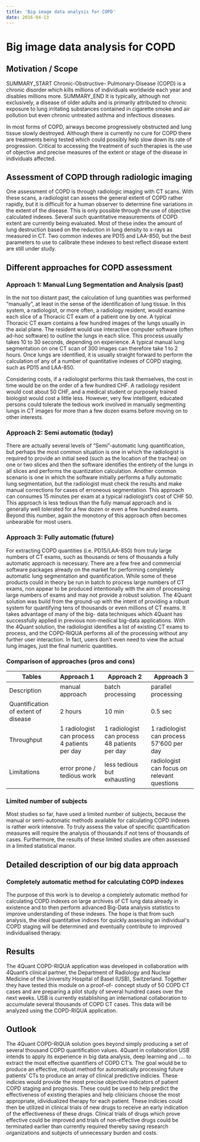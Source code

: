 ```yaml
---
title: 'Big image data analysis for COPD'
date: 2016-04-13
---
```


# Big image data analysis for COPD

## Motivation / Scope

SUMMARY_START Chronic-Obstructive- Pulmonary-Disease (COPD) is a chronic disorder which kills millions of individuals worldwide each year and disables millions more. SUMMARY_END It is typically, although not exclusively, a disease of older adults and is primarily attributed to chronic exposure to lung irritating substances contained in cigarette smoke and air pollution but even chronic untreated asthma and infectious diseases.

In most forms of COPD, airways become progressively obstructed and lung tissue slowly destroyed.  Although there is currently no cure for COPD there are treatments being tested which could possibly help slow down its rate of progression. Critical to accessing the treatment of such therapies is the use of objective and precise measures of the extent or stage of the disease in individuals affected.

## Assessment of COPD through radiologic imaging

One assessment of COPD is through radiologic imaging with CT scans. With these scans, a radiologist can assess the general extent of COPD rather rapidly, but it is difficult for a human observer to determine fine variations in the extent of the disease. This is only possible through the use of objective calculated indexes. Several such quantitative measurements of COPD extent are currently being evaluated. Most of these index the amount of lung destruction based on the reduction in lung density to x-rays as measured in CT. Two common indexes are PD15 and LAA-850, but the best parameters to use to calibrate these indexes to best reflect disease extent are still under study.

## Different approaches for COPD assessment

### Approach 1: Manual Lung Segmentation and Analysis (past)

In the not too distant past, the calculation of lung quantities was performed “manually”, at least in the sense of the identification of lung tissue. In this system, a radiologist, or more often, a radiology resident, would examine each slice of a Thoracic CT exam of a patient one by one. A typical Thoracic CT exam contains a few hundred images of the lungs usually in the axial plane. The resident would use interactive computer software (often ad-hoc software) to outline the lungs in each slice. This process usually takes 10 to 30 seconds, depending on experience. A typical manual lung segmentation on one CT scan of 300 images can therefore take 1 to 2 hours. Once lungs are identified, it is usually straight forward to perform the calculation of any of a number of quantitative indexes of COPD staging, such as PD15 and LAA-850.

Considering costs, if a radiologist performs this task themselves, the cost in time would be on the order of a few hundred CHF. A radiology resident would cost about 50 CHF, and a medical student or purposely trained biologist would cost a little less. However, very few intelligent, educated persons could tolerate the tedious work involved in manually segmenting lungs in CT images for more than a few dozen exams before moving on to other interests.

### Approach 2: Semi automatic (today)

There are actually several levels of “Semi”-automatic lung quantification, but perhaps the most common situation is one in which the radiologist is required to provide an initial seed (such as the location of the trachea) on one or two slices and then the software identifies the entirety of the lungs in all slices and performs the quantization calculation. Another common scenario is one in which the software initially performs a fully automatic lung segmentation, but the radiologist must check the results and make manual corrections for cases of erroneous segmentation. This approach can consumes 15 minutes per exam at a typical radiologist’s cost of CHF 50. This approach is less tedious than the fully manual approach and is generally well tolerated for a few dozen or even a few hundred exams. Beyond this number, again the monotony of this approach often becomes unbearable for most users.

### Approach 3: Fully automatic (future)

For extracting COPD quantities (i.e. PD15/LAA-850) from truly large numbers of CT exams, such as thousands or tens of thousands a fully automatic approach is necessary. There are a few free and commercial software packages already on the market for performing completely automatic lung segmentation and quantification. While some of these products could in theory be run in batch to process large numbers of CT exams, non appear to be produced intentionally with the aim of processing large numbers of exams and may not provide a robust solution.  The 4Quant solution was build from the ground-up with the intent of providing a robust system for quantifying tens of thousands or even millions of CT exams. It takes advantage of many of the big- data techniques which 4Quant has successfully applied in previous non-medical big-data applications. With the 4Quant solution, the radiologist identifies a list of existing CT exams to process, and the COPD-RIQUA performs all of the processing without any further user interaction. In fact, users don&#39;t even need to view the actual lung images, just the final numeric quantities.

### Comparison of approaches (pros and cons)

| Tables        | Approach 1    | Approach 2  | Approach 3 |
| ------------- |:-------------|-----------| --------- |
| Description      | manual approach | batch processing | parallel processing    |
| Quantification of extent of disease      | 2 hours      |    10 min |  0.5 sec   |
| Throughput | 1 radiologist can process 4 patients per day | 1 radiologist can process 48 patients per day | 1 radiologist can process 57’600 per day |
| Limitations | error prone / tedious work  | less tedious but exhausting | radiologist can focus on relevant questions |

### Limited number of subjects
Most studies so far, have used a limited number of subjects, because the manual or semi-automatic methods available for calculating COPD indexes is rather work intensive. To truly assess the value of specific quantification measures will require the analysis of thousands if not tens of thousands of cases. Furthermore, the results of these limited studies are often assessed in a limited statistical manor.

## Detailed description of our big data approach

### Completely automatic method for calculating COPD indexes

The purpose of this work is to develop a completely automatic method for calculating COPD indexes on large archives of CT lung data already in existence and to then perform advanced Big-Data analysis statistics to improve understanding of these indexes. The hope is that from such analysis, the ideal quantitative indices for quickly assessing an individual&#39;s COPD staging will be determined and eventually contribute to improved individualised therapy.

## Results

The 4Quant COPD-RIQUA application was developed in collaboration with 4Quant’s clinical partner, the Department of Radiology and Nuclear Medicine of the University Hospital of Basel (USB), Switzerland. Together they have tested this module on a proof-of- concept study of 50 COPD CT cases and are preparing a pilot study of several hundred cases over the next weeks. USB is currently establishing an international collaboration to accumulate several thousands of COPD CT cases. This data will be analyzed using the COPD-RIQUA application.

## Outlook
The 4Quant COPD-RIQUA solution goes beyond simply producing a set of several thousand COPD quantification values. 4Quant in collaboration USB intends to apply its experience in big data analysis, deep learning and …. to extract the most effective quantifiers of COPD CT’s. The goal would be to produce an effective, robust method for automatically processing future patients’ CTs to produce an array of clinical predictive indicies. These indicies would provide the most precise objective indicators of patient COPD staging and prognosis. These could be used to help predict the effectiveness of existing therapies and help clinicians choose the most appropriate, idividualized therapy for each patient. These indicies could then be utilized in clinical trials of new drugs to receive an early indication of the effectiveness of these drugs. Clinical trials of drugs which prove effective could be improved and trials of non-effective drugs could be terminated earlier than currently required thereby saving research organizations and subjects of unnecessary burden and costs.
